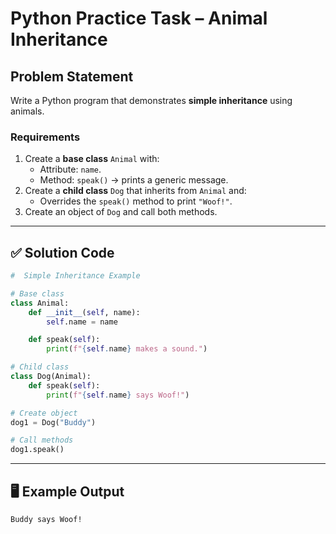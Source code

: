 # Python Practice Task – Animal Inheritance

## Problem Statement
Write a Python program that demonstrates **simple inheritance** using animals.

### Requirements
1. Create a **base class** `Animal` with:
   * Attribute: `name`.
   * Method: `speak()` → prints a generic message.
2. Create a **child class** `Dog` that inherits from `Animal` and:
   * Overrides the `speak()` method to print `"Woof!"`.
3. Create an object of `Dog` and call both methods.

---

## ✅ Solution Code

```python
#  Simple Inheritance Example

# Base class
class Animal:
    def __init__(self, name):
        self.name = name

    def speak(self):
        print(f"{self.name} makes a sound.")

# Child class
class Dog(Animal):
    def speak(self):
        print(f"{self.name} says Woof!")

# Create object
dog1 = Dog("Buddy")

# Call methods
dog1.speak()
````

---

## 🖥 Example Output

```
Buddy says Woof!
```
